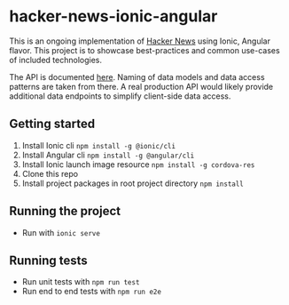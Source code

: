# hacker-news-ionic-angular

This is an ongoing implementation of [Hacker News](https://news.ycombinator.com/) using Ionic, Angular flavor. This project is to showcase best-practices and common use-cases of included technologies.

The API is documented [here](https://github.com/HackerNews/API). Naming of data models and data access patterns are taken from there. A real production API would likely provide additional data endpoints to simplify client-side data access.

## Getting started

1. Install Ionic cli `npm install -g @ionic/cli`
2. Install Angular cli `npm install -g @angular/cli`
3. Install Ionic launch image resource `npm install -g cordova-res`
4. Clone this repo
5. Install project packages in root project directory `npm install`

## Running the project

* Run with `ionic serve`

## Running tests

* Run unit tests with `npm run test`
* Run end to end tests with `npm run e2e`
